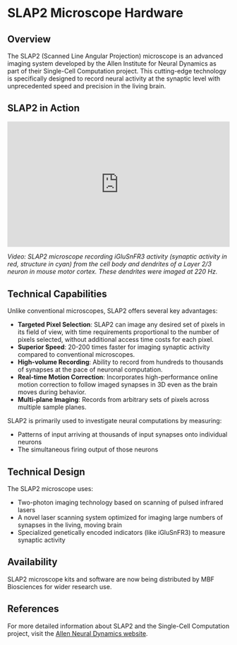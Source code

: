 # SLAP2 Microscope Hardware

## Overview

The SLAP2 (Scanned Line Angular Projection) microscope is an advanced imaging system developed by the Allen Institute for Neural Dynamics as part of their Single-Cell Computation project. This cutting-edge technology is specifically designed to record neural activity at the synaptic level with unprecedented speed and precision in the living brain.

## SLAP2 in Action

<div style="padding:56.25% 0 0 0;position:relative;"><iframe src="https://player.vimeo.com/video/1015679273?h=d9a03585be&badge=0&autoplay=1&loop=1&player_id=0&app_id=58479" style="position:absolute;top:0;left:0;width:100%;height:100%;" frameborder="0" allow="autoplay; fullscreen; picture-in-picture" allowfullscreen></iframe></div>
<script src="https://player.vimeo.com/api/player.js"></script>
<p><em>Video: SLAP2 microscope recording iGluSnFR3 activity (synaptic activity in red, structure in cyan) from the cell body and dendrites of a Layer 2/3 neuron in mouse motor cortex. These dendrites were imaged at 220 Hz.</em></p>

## Technical Capabilities

Unlike conventional microscopes, SLAP2 offers several key advantages:

- **Targeted Pixel Selection**: SLAP2 can image any desired set of pixels in its field of view, with time requirements proportional to the number of pixels selected, without additional access time costs for each pixel.
- **Superior Speed**: 20-200 times faster for imaging synaptic activity compared to conventional microscopes.
- **High-volume Recording**: Ability to record from hundreds to thousands of synapses at the pace of neuronal computation.
- **Real-time Motion Correction**: Incorporates high-performance online motion correction to follow imaged synapses in 3D even as the brain moves during behavior.
- **Multi-plane Imaging**: Records from arbitrary sets of pixels across multiple sample planes.

SLAP2 is primarily used to investigate neural computations by measuring:
- Patterns of input arriving at thousands of input synapses onto individual neurons
- The simultaneous firing output of those neurons

## Technical Design

The SLAP2 microscope uses:
- Two-photon imaging technology based on scanning of pulsed infrared lasers
- A novel laser scanning system optimized for imaging large numbers of synapses in the living, moving brain
- Specialized genetically encoded indicators (like iGluSnFR3) to measure synaptic activity

## Availability

SLAP2 microscope kits and software are now being distributed by MBF Biosciences for wider research use.

## References

For more detailed information about SLAP2 and the Single-Cell Computation project, visit the [Allen Neural Dynamics website](https://www.allenneuraldynamics.org/projects/single-cell-computation).